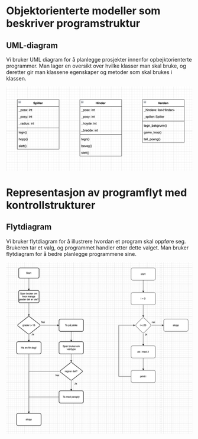 # Objektorienterte modeller som beskriver programstruktur

## UML-diagram

Vi bruker UML diagram for å planlegge prosjekter innenfor opbejktorienterte programmer. Man lager en oversikt over hvilke klasser man skal bruke, og deretter gir man klassene egenskaper og metoder som skal brukes i klassen. 

![](uml.png)

# Representasjon av programflyt med kontrollstrukturer

## Flytdiagram

Vi bruker flytdiagram for å illustrere hvordan et program skal oppføre seg. Brukeren tar et valg, og programmet handler etter dette valget. Man bruker flytdiagram for å bedre planlegge programmene sine. 

![](flytdiagram.png)